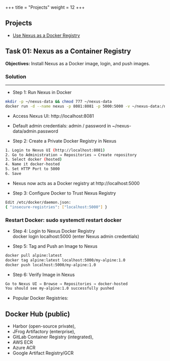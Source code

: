 +++
title = "Projects"
weight = 12
+++

## Projects
- [Use Nexus as a Docker Registry](#task-01-nexus-as-a-container-registry)

## Task 01: Nexus as a Container Registry
**Objectives:** Install Nexus as a Docker image, login, and push images.

### Solution
---
- Step 1: Run Nexus in Docker  
```sh
mkdir -p ~/nexus-data && chmod 777 ~/nexus-data  
docker run -d --name nexus -p 8081:8081 -p 5000:5000 -v ~/nexus-data:/nexus-data sonatype/nexus3  
```
- Access Nexus UI: http://localhost:8081  
- Default admin credentials: admin / password in ~/nexus-data/admin.password  

- Step 2: Create a Private Docker Registry in Nexus  
```sh
1. Login to Nexus UI (http://localhost:8081)  
2. Go to Administration → Repositories → Create repository  
3. Select docker (hosted)  
4. Name it docker-hosted  
5. Set HTTP Port to 5000  
6. Save  

```
- Nexus now acts as a Docker registry at http://localhost:5000  

- Step 3: Configure Docker to Trust Nexus Registry  
```sh
Edit /etc/docker/daemon.json:  
{ "insecure-registries": ["localhost:5000"] }  
```
### Restart Docker: sudo systemctl restart docker  

- Step 4: Login to Nexus Docker Registry  
docker login localhost:5000 (enter Nexus admin credentials)  

- Step 5: Tag and Push an Image to Nexus  
```txt
docker pull alpine:latest  
docker tag alpine:latest localhost:5000/my-alpine:1.0  
docker push localhost:5000/my-alpine:1.0  
```
- Step 6: Verify Image in Nexus  
```sh
Go to Nexus UI → Browse → Repositories → docker-hosted  
You should see my-alpine:1.0 successfully pushed  
```
- Popular Docker Registries:  

## Docker Hub (public)
-  Harbor (open-source private),
-  JFrog Artifactory (enterprise),
-  GitLab Container Registry (integrated),
-  AWS ECR 
-  Azure ACR
-  Google Artifact Registry/GCR
